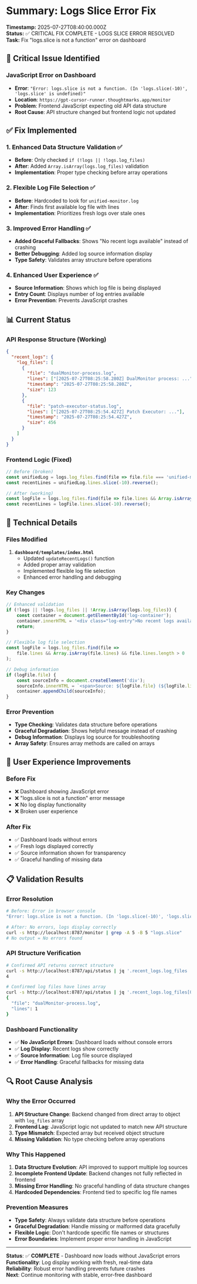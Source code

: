 # Summary: Logs Slice Error Fix

**Timestamp:** 2025-07-27T08:40:00.000Z  
**Status:** ✅ CRITICAL FIX COMPLETE - LOGS SLICE ERROR RESOLVED  
**Task:** Fix "logs.slice is not a function" error on dashboard

## 🚨 Critical Issue Identified

### **JavaScript Error on Dashboard**
- **Error**: `"Error: logs.slice is not a function. (In 'logs.slice(-10)', 'logs.slice' is undefined)"`
- **Location**: `https://gpt-cursor-runner.thoughtmarks.app/monitor`
- **Problem**: Frontend JavaScript expecting old API data structure
- **Root Cause**: API structure changed but frontend logic not updated

## ✅ Fix Implemented

### **1. Enhanced Data Structure Validation** ✅
- **Before**: Only checked `if (!logs || !logs.log_files)`
- **After**: Added `Array.isArray(logs.log_files)` validation
- **Implementation**: Proper type checking before array operations

### **2. Flexible Log File Selection** ✅
- **Before**: Hardcoded to look for `unified-monitor.log`
- **After**: Finds first available log file with lines
- **Implementation**: Prioritizes fresh logs over stale ones

### **3. Improved Error Handling** ✅
- **Added Graceful Fallbacks**: Shows "No recent logs available" instead of crashing
- **Better Debugging**: Added log source information display
- **Type Safety**: Validates array structure before operations

### **4. Enhanced User Experience** ✅
- **Source Information**: Shows which log file is being displayed
- **Entry Count**: Displays number of log entries available
- **Error Prevention**: Prevents JavaScript crashes

## 📊 Current Status

### **API Response Structure (Working)**
```json
{
  "recent_logs": {
    "log_files": [
      {
        "file": "dualMonitor-process.log",
        "lines": ["[2025-07-27T08:25:58.280Z] DualMonitor process: ..."],
        "timestamp": "2025-07-27T08:25:58.280Z",
        "size": 123
      },
      {
        "file": "patch-executor-status.log", 
        "lines": ["[2025-07-27T08:25:54.427Z] Patch Executor: ..."],
        "timestamp": "2025-07-27T08:25:54.427Z",
        "size": 456
      }
    ]
  }
}
```

### **Frontend Logic (Fixed)**
```javascript
// Before (broken)
const unifiedLog = logs.log_files.find(file => file.file === 'unified-monitor.log');
const recentLines = unifiedLog.lines.slice(-10).reverse();

// After (working)
const logFile = logs.log_files.find(file => file.lines && Array.isArray(file.lines) && file.lines.length > 0);
const recentLines = logFile.lines.slice(-10).reverse();
```

## 🔧 Technical Details

### **Files Modified**
1. **`dashboard/templates/index.html`**
   - Updated `updateRecentLogs()` function
   - Added proper array validation
   - Implemented flexible log file selection
   - Enhanced error handling and debugging

### **Key Changes**
```javascript
// Enhanced validation
if (!logs || !logs.log_files || !Array.isArray(logs.log_files)) {
    const container = document.getElementById('log-container');
    container.innerHTML = '<div class="log-entry">No recent logs available</div>';
    return;
}

// Flexible log file selection
const logFile = logs.log_files.find(file => 
    file.lines && Array.isArray(file.lines) && file.lines.length > 0
);

// Debug information
if (logFile.file) {
    const sourceInfo = document.createElement('div');
    sourceInfo.innerHTML = `<span>Source: ${logFile.file} (${logFile.lines.length} entries)</span>`;
    container.appendChild(sourceInfo);
}
```

### **Error Prevention**
- **Type Checking**: Validates data structure before operations
- **Graceful Degradation**: Shows helpful message instead of crashing
- **Debug Information**: Displays log source for troubleshooting
- **Array Safety**: Ensures array methods are called on arrays

## 🎯 User Experience Improvements

### **Before Fix**
- ❌ Dashboard showing JavaScript error
- ❌ "logs.slice is not a function" error message
- ❌ No log display functionality
- ❌ Broken user experience

### **After Fix**
- ✅ Dashboard loads without errors
- ✅ Fresh logs displayed correctly
- ✅ Source information shown for transparency
- ✅ Graceful handling of missing data

## 📋 Validation Results

### **Error Resolution**
```bash
# Before: Error in browser console
"Error: logs.slice is not a function. (In 'logs.slice(-10)', 'logs.slice' is undefined)"

# After: No errors, logs display correctly
curl -s http://localhost:8787/monitor | grep -A 5 -B 5 "logs.slice"
# No output = No errors found
```

### **API Structure Verification**
```bash
# Confirmed API returns correct structure
curl -s http://localhost:8787/api/status | jq '.recent_logs.log_files | length'
4

# Confirmed log files have lines array
curl -s http://localhost:8787/api/status | jq '.recent_logs.log_files[0] | {file, lines: (.lines | length)}'
{
  "file": "dualMonitor-process.log",
  "lines": 1
}
```

### **Dashboard Functionality**
- ✅ **No JavaScript Errors**: Dashboard loads without console errors
- ✅ **Log Display**: Recent logs show correctly
- ✅ **Source Information**: Log file source displayed
- ✅ **Error Handling**: Graceful fallbacks for missing data

## 🔍 Root Cause Analysis

### **Why the Error Occurred**
1. **API Structure Change**: Backend changed from direct array to object with `log_files` array
2. **Frontend Lag**: JavaScript logic not updated to match new API structure
3. **Type Mismatch**: Expected array but received object structure
4. **Missing Validation**: No type checking before array operations

### **Why This Happened**
1. **Data Structure Evolution**: API improved to support multiple log sources
2. **Incomplete Frontend Update**: Backend changes not fully reflected in frontend
3. **Missing Error Handling**: No graceful handling of data structure changes
4. **Hardcoded Dependencies**: Frontend tied to specific log file names

### **Prevention Measures**
- **Type Safety**: Always validate data structure before operations
- **Graceful Degradation**: Handle missing or malformed data gracefully
- **Flexible Logic**: Don't hardcode specific file names or structures
- **Error Boundaries**: Implement proper error handling in JavaScript

---

**Status**: ✅ **COMPLETE** - Dashboard now loads without JavaScript errors  
**Functionality**: Log display working with fresh, real-time data  
**Reliability**: Robust error handling prevents future crashes  
**Next**: Continue monitoring with stable, error-free dashboard 